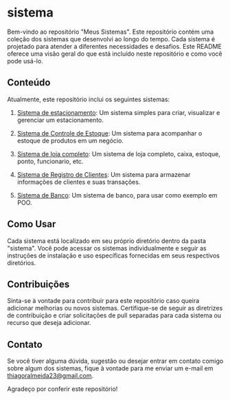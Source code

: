 # sistema

Bem-vindo ao repositório "Meus Sistemas". Este repositório contém uma coleção dos sistemas que desenvolvi ao longo do tempo. 
Cada sistema é projetado para atender a diferentes necessidades e desafios. Este README oferece uma visão geral do que está incluído neste repositório e como você pode usá-lo.

## Conteúdo

Atualmente, este repositório inclui os seguintes sistemas:

1. [Sistema de estacionamento](sistema/estacionamento): Um sistema simples para criar, visualizar e gerenciar um estacionamento.

2. [Sistema de Controle de Estoque](sistema/controle-estoque): Um sistema para acompanhar o estoque de produtos em um negócio.

3. [Sistema de loja completo](sistema/Loja-completo): Um sistema de loja completo, caixa, estoque, ponto, funcionario, etc.

4. [Sistema de Registro de Clientes](sistema/registro-clientes): Um sistema para armazenar informações de clientes e suas transações.

5. [Sistema de Banco](sistema/Banco): Um sistema de banco, para usar como exemplo em POO.

## Como Usar

Cada sistema está localizado em seu próprio diretório dentro da pasta "sistema". Você pode acessar os sistemas individualmente e seguir 
as instruções de instalação e uso específicas fornecidas em seus respectivos diretórios.

## Contribuições

Sinta-se à vontade para contribuir para este repositório caso queira adicionar melhorias ou novos sistemas. Certifique-se de seguir as 
diretrizes de contribuição e criar solicitações de pull separadas para cada sistema ou recurso que deseja adicionar.

## Contato

Se você tiver alguma dúvida, sugestão ou desejar entrar em contato comigo sobre algum dos sistemas, fique à vontade para me enviar um e-mail 
em [thiagoralmeida23@gmail.com](email:thiagoralmeida23@gmail.com).

Agradeço por conferir este repositório! 

